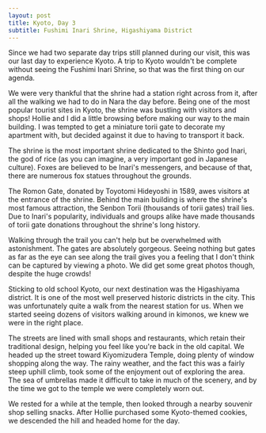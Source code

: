 ```yaml
---
layout: post
title: Kyoto, Day 3
subtitle: Fushimi Inari Shrine, Higashiyama District
---
```


Since we had two separate day trips still planned during our visit, this was our last day to experience Kyoto. A trip to Kyoto wouldn't be complete without seeing the Fushimi Inari Shrine, so that was the first thing on our agenda.

We were very thankful that the shrine had a station right across from it, after all the walking we had to do in Nara the day before. Being one of the most popular tourist sites in Kyoto, the shrine was bustling with visitors and shops! Hollie and I did a little browsing before making our way to the main building. I was tempted to get a miniature torii gate to decorate my apartment with, but decided against it due to having to transport it back.

The shrine is the most important shrine dedicated to the Shinto god Inari, the god of rice (as you can imagine, a very important god in Japanese culture). Foxes are believed to be Inari's messengers, and because of that, there are numerous fox statues throughout the grounds.

The Romon Gate, donated by Toyotomi Hideyoshi in 1589, awes visitors at the entrance of the shrine. Behind the main building is where the shrine's most famous attraction, the Senbon Torii (thousands of torii gates) trail lies. Due to Inari's popularity, individuals and groups alike have made thousands of torii gate donations throughout the shrine's long history.

Walking through the trail you can't help but be overwhelmed with astonishment. The gates are absolutely gorgeous. Seeing nothing but gates as far as the eye can see along the trail gives you a feeling that I don't think can be captured by viewing a photo. We did get some great photos though, despite the huge crowds!

Sticking to old school Kyoto, our next destination was the Higashiyama district. It is one of the most well preserved historic districts in the city. This was unfortunately quite a walk from the nearest station for us. When we started seeing dozens of visitors walking around in kimonos, we knew we were in the right place.

The streets are lined with small shops and restaurants, which retain their traditional design, helping you feel like you're back in the old capital. We headed up the street toward Kiyomizudera Temple, doing plenty of window shopping along the way. The rainy weather, and the fact this was a fairly steep uphill climb, took some of the enjoyment out of exploring the area. The sea of umbrellas made it difficult to take in much of the scenery, and by the time we got to the temple we were completely worn out.

We rested for a while at the temple, then looked through a nearby souvenir shop selling snacks. After Hollie purchased some Kyoto-themed cookies, we descended the hill and headed home for the day.